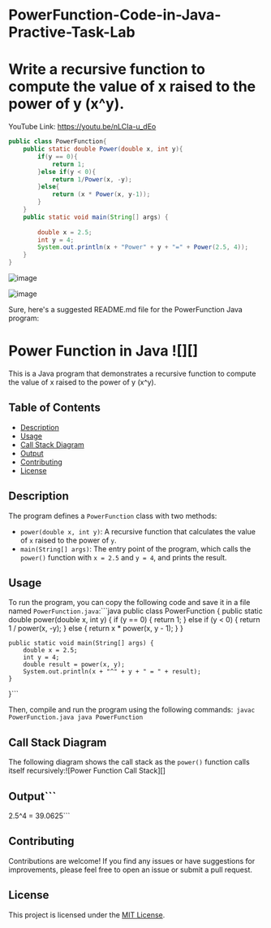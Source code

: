 # PowerFunction-Code-in-Java-Practive-Task-Lab
# Write a recursive function to compute the value of x raised to the power of y (x^y). 
YouTube Link: https://youtu.be/nLCIa-u_dEo
```Java
public class PowerFunction{
    public static double Power(double x, int y){
        if(y == 0){
            return 1;
        }else if(y < 0){
            return 1/Power(x, -y);
        }else{
            return (x * Power(x, y-1));
        }
    }
    public static void main(String[] args) {
        
        double x = 2.5;
        int y = 4;
        System.out.println(x + "Power" + y + "=" + Power(2.5, 4));
    }
}
```
![image](https://github.com/ARIBFIB/PowerFunction-Code-in-Java-Practive-Task-Lab/assets/125716994/68a7b078-40b6-4094-a187-b61a1642b0c5)

![image](https://github.com/ARIBFIB/PowerFunction-Code-in-Java-Practive-Task-Lab/assets/125716994/150f5058-9ed9-4530-9af3-8f9fb9aaa605)

Sure, here's a suggested README.md file for the PowerFunction Java program:

# Power Function in Java ![][]

This is a Java program that demonstrates a recursive function to compute the value of x raised to the power of y (x^y).

## Table of Contents
- [Description](#description)
- [Usage](#usage)
- [Call Stack Diagram](#call-stack-diagram)
- [Output](#output)
- [Contributing](#contributing)
- [License](#license)

## Description
The program defines a `PowerFunction` class with two methods:

- `power(double x, int y)`: A recursive function that calculates the value of `x` raised to the power of `y`.
- `main(String[] args)`: The entry point of the program, which calls the `power()` function with `x = 2.5` and `y = 4`, and prints the result.

## Usage
To run the program, you can copy the following code and save it in a file named `PowerFunction.java`:```java
public class PowerFunction {
    public static double power(double x, int y) {
        if (y == 0) {
            return 1;
        } else if (y < 0) {
            return 1 / power(x, -y);
        } else {
            return x * power(x, y - 1);
        }
    }

    public static void main(String[] args) {
        double x = 2.5;
        int y = 4;
        double result = power(x, y);
        System.out.println(x + "^" + y + " = " + result);
    }
}```

Then, compile and run the program using the following commands:```
javac PowerFunction.java
java PowerFunction```

## Call Stack Diagram
The following diagram shows the call stack as the `power()` function calls itself recursively:![Power Function Call Stack][]

## Output```
2.5^4 = 39.0625```

## Contributing
Contributions are welcome! If you find any issues or have suggestions for improvements, please feel free to open an issue or submit a pull request.

## License
This project is licensed under the [MIT License](LICENSE).
